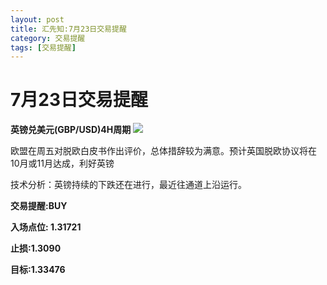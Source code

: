 ```yaml
---
layout: post
title: 汇先知:7月23日交易提醒
category: 交易提醒
tags: [交易提醒]
---
```


# 7月23日交易提醒 #

**英镑兑美元(GBP/USD)4H周期**
![](https://i.imgur.com/zz7krnL.jpg)

欧盟在周五对脱欧白皮书作出评价，总体措辞较为满意。预计英国脱欧协议将在10月或11月达成，利好英镑

技术分析：英镑持续的下跌还在进行，最近往通道上沿运行。

 
**交易提醒:BUY** 

**入场点位: 1.31721**

**止损:1.3090**  

**目标:1.33476**





